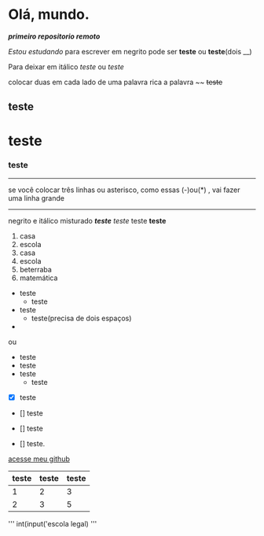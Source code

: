 
# Olá, mundo.
 _**primeiro repositorio remoto**_
 
*Estou estudando*
para escrever em negrito pode ser **teste** ou __teste__(dois __)

Para deixar em itálico *teste* ou _teste_

colocar duas em cada lado de uma palavra rica a palavra ~~    ~~teste~~

## teste

# teste

### teste
---
se você colocar três linhas ou asterisco, como essas (-)ou(*) , vai fazer uma linha grande 
***
negrito e itálico misturado __*teste*__ *teste* teste **teste**
1. casa
2. escola
3. casa
4. escola
5. beterraba
6. matemática

* teste
  * teste
* teste
  *  teste(precisa de dois espaços)
*  
ou 
- teste
- teste
- teste
  - teste


- [x] teste

- [] teste

- [] teste

- [] teste.

[acesse meu github](https://github.com/Pauloalbuquerque21)

teste|teste|teste
---|---|---
1|2|3
2|3|5





'''
int(input('escola legal)
'''
